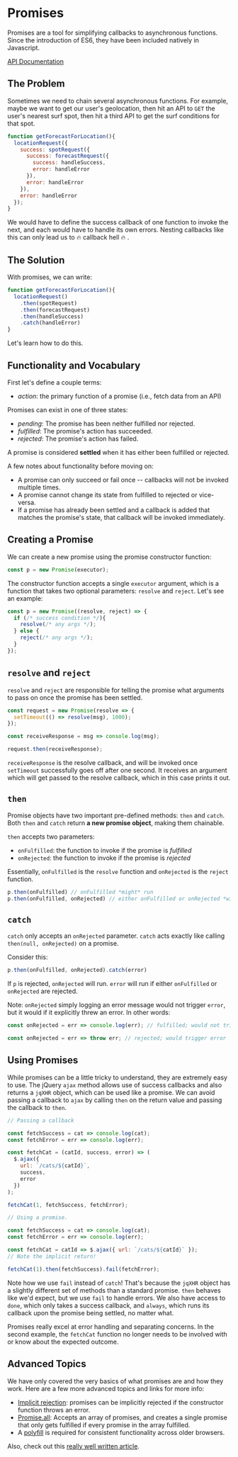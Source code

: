 # Promises

Promises are a tool for simplifying callbacks to asynchronous functions. Since
the introduction of ES6, they have been included natively in Javascript.

[API Documentation][documentation]

## The Problem

Sometimes we need to chain several asynchronous functions. For example, maybe we
want to get our user's geolocation, then hit an API to `GET` the user's nearest
surf spot, then hit a third API to get the surf conditions for that spot.

```javascript
function getForecastForLocation(){
  locationRequest({
    success: spotRequest({
      success: forecastRequest({
        success: handleSuccess,
        error: handleError
      }),
      error: handleError
    }),
    error: handleError
  });
}
```

We would have to define the success callback of one function to invoke the next,
and each would have to handle its own errors. Nesting callbacks like this can
only lead us to :fire: callback hell :fire: .

## The Solution

With promises, we can write:

```javascript
function getForecastForLocation(){
  locationRequest()
    .then(spotRequest)
    .then(forecastRequest)
    .then(handleSuccess)
    .catch(handleError)
}
```

Let's learn how to do this.

## Functionality and Vocabulary

First let's define a couple terms:

  * _action_: the primary function of a promise (i.e., fetch data from an API)

Promises can exist in one of three states:

  * _pending_: The promise has been neither fulfilled nor rejected.
  * _fulfilled_: The promise's action has succeeded.
  * _rejected_: The promise's action has failed.

A promise is considered **settled** when it has either been fulfilled or rejected.

A few notes about functionality before moving on:

  * A promise can only succeed or fail once -- callbacks will not be invoked
  multiple times.
  * A promise cannot change its state from fulfilled to rejected or vice-versa.
  * If a promise has already been settled and a callback is added that matches
  the promise's state, that callback will be invoked immediately.

## Creating a Promise

We can create a new promise using the promise constructor function:

```javascript
const p = new Promise(executor);
```

The constructor function accepts a single `executor` argument, which is a
function that takes two optional parameters: `resolve` and `reject`. Let's
see an example:

```javascript
const p = new Promise((resolve, reject) => {
  if (/* success condition */){
    resolve(/* any args */);
  } else {
    reject(/* any args */);
  }
});
```

## `resolve` and `reject`

`resolve` and `reject` are responsible for telling the promise what arguments to
pass on once the promise has been settled.

```javascript
const request = new Promise(resolve => {  
  setTimeout(() => resolve(msg), 1000);
});

const receiveResponse = msg => console.log(msg);

request.then(receiveResponse);
```

`receiveResponse` is the resolve callback, and will be invoked once `setTimeout`
successfully goes off after one second. It receives an argument which will get
passed to the resolve callback, which in this case prints it out.

## `then`

Promise objects have two important pre-defined methods: `then` and `catch`. Both
`then` and `catch` return **a new promise object**, making them chainable.

`then` accepts two parameters:
  * `onFulfilled`: the function to invoke if the promise is _fulfilled_
  * `onRejected`: the function to invoke if the promise is _rejected_

Essentially, `onFulfilled` is the `resolve` function and `onRejected` is the
`reject` function.

```javascript
p.then(onFulfilled) // onFulfilled *might* run
p.then(onFulfilled, onRejected) // either onFulfilled or onRejected *will* run
```

## `catch`

`catch` only accepts an `onRejected` parameter. `catch` acts exactly like calling 
`then(null, onRejected)` on a promise.

Consider this:

```javascript
p.then(onFulfilled, onRejected).catch(error)
```

If `p` is rejected, `onRejected` will run. `error` will run if either
`onFulfilled` or `onRejected` are rejected.

Note: `onRejected` simply logging an error message would not trigger `error`, but
it would if it explicitly threw an error. In other words:

```js
const onRejected = err => console.log(err); // fulfilled; would not trigger error

const onRejected = err => throw err; // rejected; would trigger error
```

## Using Promises

While promises can be a little tricky to understand, they are extremely easy to
use. The jQuery `ajax` method allows use of success callbacks and also returns a
`jqXHR` object, which can be used like a promise. We can avoid passing a callback
to `ajax` by calling `then` on the return value and passing the callback to `then`.

```js
// Passing a callback

const fetchSuccess = cat => console.log(cat);
const fetchError = err => console.log(err);

const fetchCat = (catId, success, error) => (
  $.ajax({
    url: `/cats/${catId}`,
    success,
    error
  })
);

fetchCat(1, fetchSuccess, fetchError);
```

```js
// Using a promise.

const fetchSuccess = cat => console.log(cat);
const fetchError = err => console.log(err);

const fetchCat = catId => $.ajax({ url: `/cats/${catId}` });
// Note the implicit return!

fetchCat(1).then(fetchSuccess).fail(fetchError);
```

Note how we use `fail` instead of `catch`! That's because the `jqXHR` object has a
slightly different set of methods than a standard promise. `then` behaves like
we'd expect, but we use `fail` to handle errors. We also have access to `done`,
which only takes a success callback, and `always`, which runs its callback upon
the promise being settled, no matter what.

Promises really excel at error handling and separating concerns. In the second
example, the `fetchCat` function no longer needs to be involved with or know
about the expected outcome.

## Advanced Topics

We have only covered the very basics of what promises are and how they work. Here
are a few more advanced topics and links for more info:

* [Implicit rejection][so]: promises can be implicitly rejected if the
constructor function throws an error.
* [Promise.all][all]: Accepts an array of promises, and creates a single promise
that only gets fulfilled if every promise in the array fulfilled.
* A [polyfill][polyfill] is required for consistent functionality across older
browsers.

Also, check out this [really well written article][rwwa].

[callback-hell]: http://callbackhell.com
[documentation]: https://developer.mozilla.org/en-US/docs/Web/JavaScript/Reference/Global_Objects/Promise
[so]: http://stackoverflow.com/questions/28703241/promise-constructor-with-reject-call-vs-throwing-error
[all]: https://developer.mozilla.org/en-US/docs/Web/JavaScript/Reference/Global_Objects/Promise/all
[polyfill]: https://github.com/stefanpenner/es6-promise
[rwwa]: http://www.html5rocks.com/en/tutorials/es6/promises/

